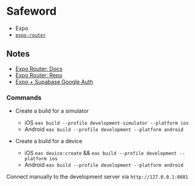 # Safeword

- Expo
- [`expo-router`](https://expo.github.io/router)

## Notes

- [Expo Router: Docs](https://expo.github.io/router)
- [Expo Router: Repo](https://github.com/expo/router)
- [Expo + Supabase Google Auth](https://blog.spirokit.com/google-authentication-with-expo-supabase)

### Commands

- Create a build for a simulator

  - iOS `eas build --profile development-simulator --platform ios`
  - Android `eas build --profile development --platform android`

- Create a build for a device

  - iOS `eas device:create` && `eas build --profile development --platform ios`
  - Android `eas build --profile development --platform android`

Connect manually to the development server via `http://127.0.0.1:8081`
